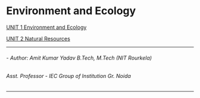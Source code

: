 # Environment and Ecology 

[UNIT 1 Environment and Ecology](https://github.com/princekunal101/academic-section/tree/main/Studies/Environment%20and%20Echology/UNIT%201)

[UNIT 2 Natural Resources](https://github.com/princekunal101/academic-section/tree/main/Studies/Environment%20and%20Echology/UNIT%202)

---
###### - Author: Amit Kumar Yadav B.Tech, M.Tech (NIT Rourkela)

###### Asst. Professor - IEC Group of Institution Gr. Noida
---